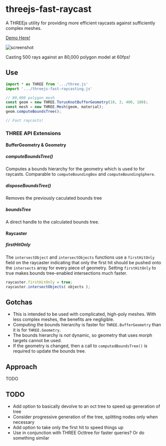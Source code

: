 # threejs-fast-raycast

A THREEjs utility for providing more efficient raycasts against sufficiently complex meshes.

[Demo Here!](https://gkjohnson.github.io/threejs-fast-raycast/example/bundle/boundsTree.html)

![screenshot](./docs/example-sm.gif)

Casting 500 rays against an 80,000 polygon model at 60fps!

## Use

```js
import * as THREE from '.../three.js'
import '.../threejs-fast-raycasting.js'

// 80,000 polygon mesh
const geom = new THREE.TorusKnotBufferGeometry(10, 3, 400, 100);
const mesh = new THREE.Mesh(geom, material);
geom.computeBoundsTree();

// Fast raycasts!
```

### THREE API Extensions
#### BufferGeometry & Geometry
##### computeBoundsTree()

Computes a bounds hierarchy for the geometry which is used to for raycasts. Comparable to `computeBoundingBox` and `computeBoundingSphere`.

##### disposeBoundsTree()

Removes the previously caculated bounds tree

##### boundsTree

A direct handle to the calculated bounds tree.

#### Raycaster
##### firstHitOnly

The `intersectObject` and `intersectObjects` functions use a `firstHitOnly` field on the raycaster indicating that only the first hit should be pushed onto the `intersects` array for every piece of geometry. Setting `firstHitOnly` to true makes bounds tree-enabled intersections much faster.

```js
raycaster.firstHitOnly = true;
raycaster.intersectObjects( objects );
```

## Gotchas

- This is intended to be used with complicated, high-poly meshes. With less complex meshes, the benefits are negligible.
- Computing the bounds hierarchy is faster for `THREE.BufferGeometry` than it is for `THREE.Geometry`.
- The bounds hierarchy is _not_ dynamic, so geometry that uses morph targets cannot be used.
- If the geometry is changed, then a call to `computedBoundsTree()` is required to update the bounds tree.

## Approach

TODO

## TODO
- Add option to basically devolve to an oct tree to speed up generation of tree
- Consider progressive generation of the tree, splitting nodes only when necessary
- Add option to take only the first hit to speed things up
- Use in conjunction with THREE Octtree for faster queries? Or do something similar
